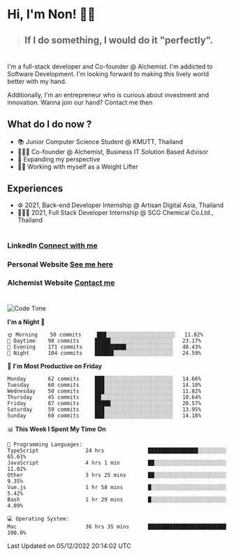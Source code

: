 # Hi, I'm Non! 🖐🏻

> ## If I do something, I would do it "perfectly".

#

I'm a full-stack developer and Co-founder @ Alchemist. I'm addicted to Software Development. I'm looking forward to making this lively world better with my hand.

Additionally, I'm an entrepreneur who is curious about investment and innovation. Wanna join our hand? Contact me then

## What do I do now ?

- 📚 Junior Computer Science Student @ KMUTT, Thailand
- 🧑🏻‍💻 Co-founder @ Alchemist, Business IT Solution Based Advisor
- 🌈 Expanding my perspective
- 🏋🏻 Working with myself as a Weight Lifter

## Experiences

- ⚙️ 2021, Back-end Developer Internship @ Artisan Digital Asia, Thailand
- 🧑🏻‍💻 2021, Full Stack Developer Internship @ SCG Chemical Co.Ltd., Thailand

#

### LinkedIn [Connect with me](https://www.linkedin.com/in/non-nontra/)

### Personal Website [See me here](https://nonnontra.com/)

### Alchemist Website [Contact me](https://alchemist-softwarehouse.co/)

#

<!--START_SECTION:waka-->
![Code Time](http://img.shields.io/badge/Code%20Time-2%2C222%20hrs%209%20mins-blue)

**I'm a Night 🦉** 

```text
🌞 Morning    50 commits     ███░░░░░░░░░░░░░░░░░░░░░░   11.82% 
🌆 Daytime    98 commits     █████░░░░░░░░░░░░░░░░░░░░   23.17% 
🌃 Evening    171 commits    ██████████░░░░░░░░░░░░░░░   40.43% 
🌙 Night      104 commits    ██████░░░░░░░░░░░░░░░░░░░   24.59%

```
📅 **I'm Most Productive on Friday** 

```text
Monday       62 commits     ███░░░░░░░░░░░░░░░░░░░░░░   14.66% 
Tuesday      60 commits     ███░░░░░░░░░░░░░░░░░░░░░░   14.18% 
Wednesday    50 commits     ███░░░░░░░░░░░░░░░░░░░░░░   11.82% 
Thursday     45 commits     ██░░░░░░░░░░░░░░░░░░░░░░░   10.64% 
Friday       87 commits     █████░░░░░░░░░░░░░░░░░░░░   20.57% 
Saturday     59 commits     ███░░░░░░░░░░░░░░░░░░░░░░   13.95% 
Sunday       60 commits     ███░░░░░░░░░░░░░░░░░░░░░░   14.18%

```


📊 **This Week I Spent My Time On** 

```text
💬 Programming Languages: 
TypeScript               24 hrs              ████████████████░░░░░░░░░   65.61% 
JavaScript               4 hrs 1 min         ██░░░░░░░░░░░░░░░░░░░░░░░   11.02% 
Other                    3 hrs 25 mins       ██░░░░░░░░░░░░░░░░░░░░░░░   9.35% 
Vue.js                   1 hr 58 mins        █░░░░░░░░░░░░░░░░░░░░░░░░   5.42% 
Bash                     1 hr 29 mins        █░░░░░░░░░░░░░░░░░░░░░░░░   4.09%

💻 Operating System: 
Mac                      36 hrs 35 mins      █████████████████████████   100.0%

```


 Last Updated on 05/12/2022 20:14:02 UTC
<!--END_SECTION:waka-->
